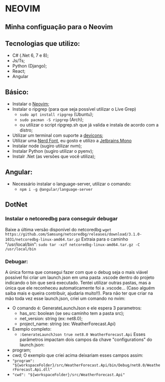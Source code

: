 # NEOVIM
## Minha configuação para o Neovim

## Tecnologias que utilizo:
- C# (.Net 6, 7 e 8);
- Js/Ts;
- Python (Django);
- React;
- Angular

## Básico:
- Instalar o [Neovim](https://github.com/neovim/neovim/blob/master/INSTALL.md);
- Instalar o ripgrep (para que seja possível utilizar o Live Grep)
    - `sudo apt install ripgrep` (Ubuntu);
    - `sudo pacman -S ripgrep` (Arch);
    - ou utilizar o script ripgrep.sh que já valida e instala de acordo com a distro;
- Utilizar um terminal com suporte a [devicons](https://devicon.dev/);
- Utilizar uma [Nerd Font](https://www.nerdfonts.com/), eu gosto e utilizo a [Jetbrains Mono](https://www.programmingfonts.org/#jetbrainsmono)
- Instalar node (sugiro utilizar nvm);
- Instalar Python (sugiro utilizar o pyenv);
- Instalr .Net (as versões que você utiliza);

## Angular:
- Necessário instalar o language-server, utilizar o comando:
    - `npm i -g @angular/language-server`

## DotNet
### Instalar o netcoredbg para conseguir debugar
Baixe a última versão disponível do netcoredbg
`wget https://github.com/Samsung/netcoredbg/releases/download/3.1.0-1031/netcoredbg-linux-amd64.tar.gz`
Extraia para o caminho "/usr/local/bin":
`sudo tar -xzf netcoredbg-linux-amd64.tar.gz -C /usr/local/bin`

### Debugar:
A única forma que consegui fazer com que o debug seja o mais viável possível foi criar um launch.json em uma pasta .vscode dentro do projeto indicando o bin que será executado.
Tentei utilizar outras pastas, mas a única que ele reconheceu automaticamente foi a .vscode... (Caso alguém saiba mais e queira contribuir, ajudaria muito!!).
Para não ter que criar na mão toda vez esse launch.json, criei um comando no nvim:
- O comando é: GenerateLaunchJson e ele espera 3 parametros:
    - has_src: boolean (se seu caminho tem a pasta src);
    - net_version: string (ex: net8.0);
    - project_name: string (ex: WeatherForecast.Api)
- Exemplo completo:
    - `:GenerateLaunchJson true net8.0 WeatherForecast.Api`
Esses parâmetros impactam dois campos da chave "configurations" do launch.json:
- program;
- cwd;
O exemplo que criei acima deixariam esses campos assim:
- `"program": "${workspaceFolder}/src/WeatherForecast.Api/bin/Debug/net8.0/WeatherForecast.Api.dll"`
- `"cwd": "${workspaceFolder}/src/WeatherForecast.Api"`

